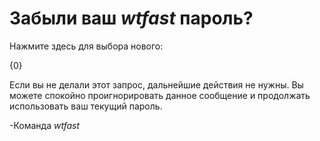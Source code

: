 ﻿# Забыли ваш *wtfast* пароль? 
Нажмите здесь для выбора нового: 

{0}

Если вы не делали этот запрос, дальнейшие действия не нужны. Вы можете спокойно проигнорировать данное сообщение и продолжать использовать ваш текущий пароль.

-Команда *wtfast*
